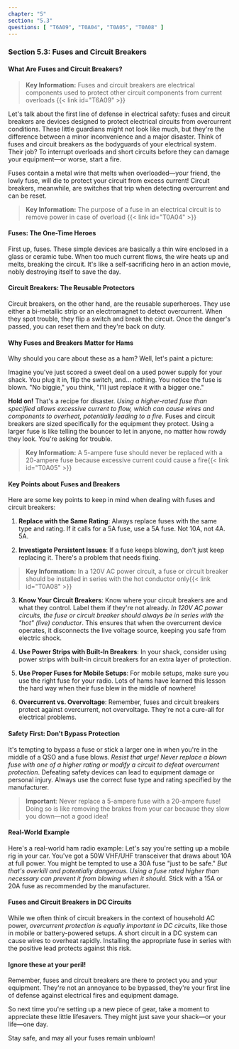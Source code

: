```yaml
---
chapter: "5"
section: "5.3"
questions: [ "T6A09", "T0A04", "T0A05", "T0A08" ]
---
```


### Section 5.3: Fuses and Circuit Breakers

#### What Are Fuses and Circuit Breakers?

> **Key Information:** Fuses and circuit breakers are electrical components used to protect other circuit components from current overloads {{< link id="T6A09" >}}

Let's talk about the first line of defense in electrical safety: fuses and circuit breakers are devices designed to protect electrical circuits from overcurrent conditions. These little guardians might not look like much, but they're the difference between a minor inconvenience and a major disaster. Think of fuses and circuit breakers as the bodyguards of your electrical system. Their job? To interrupt overloads and short circuits before they can damage your equipment—or worse, start a fire.

Fuses contain a metal wire that melts when overloaded—your friend, the lowly fuse, will die to protect your circuit from excess current! Circuit breakers, meanwhile, are switches that trip when detecting overcurrent and can be reset. 

> **Key Information:** The purpose of a fuse in an electrical circuit is to remove power in case of overload {{< link id="T0A04" >}}

#### Fuses: The One-Time Heroes

First up, fuses. These simple devices are basically a thin wire enclosed in a glass or ceramic tube. When too much current flows, the wire heats up and melts, breaking the circuit. It's like a self-sacrificing hero in an action movie, nobly destroying itself to save the day.

#### Circuit Breakers: The Reusable Protectors

Circuit breakers, on the other hand, are the reusable superheroes. They use either a bi-metallic strip or an electromagnet to detect overcurrent. When they spot trouble, they flip a switch and break the circuit. Once the danger's passed, you can reset them and they're back on duty.

#### Why Fuses and Breakers Matter for Hams

Why should you care about these as a ham? Well, let's paint a picture:

Imagine you've just scored a sweet deal on a used power supply for your shack. You plug it in, flip the switch, and... nothing. You notice the fuse is blown. "No biggie," you think, "I'll just replace it with a bigger one."

**Hold on!** That's a recipe for disaster. *Using a higher-rated fuse than specified allows excessive current to flow, which can cause wires and components to overheat, potentially leading to a fire*. Fuses and circuit breakers are sized specifically for the equipment they protect. Using a larger fuse is like telling the bouncer to let in anyone, no matter how rowdy they look. You're asking for trouble.

> **Key Information:** A 5-ampere fuse should never be replaced with a 20-ampere fuse because excessive current could cause a fire{{< link id="T0A05" >}}

#### Key Points about Fuses and Breakers

Here are some key points to keep in mind when dealing with fuses and circuit breakers:

1. **Replace with the Same Rating**: Always replace fuses with the same type and rating. If it calls for a 5A fuse, use a 5A fuse. Not 10A, not 4A. 5A.

2. **Investigate Persistent Issues**: If a fuse keeps blowing, don't just keep replacing it. There's a problem that needs fixing.

> **Key Information:** In a 120V AC power circuit, a fuse or circuit breaker should be installed in series with the hot conductor only{{< link id="T0A08" >}}

3. **Know Your Circuit Breakers**: Know where your circuit breakers are and what they control. Label them if they're not already. *In 120V AC power circuits, the fuse or circuit breaker should always be in series with the "hot" (live) conductor*. This ensures that when the overcurrent device operates, it disconnects the live voltage source, keeping you safe from electric shock.

4. **Use Power Strips with Built-In Breakers**: In your shack, consider using power strips with built-in circuit breakers for an extra layer of protection.

5. **Use Proper Fuses for Mobile Setups**: For mobile setups, make sure you use the right fuse for your radio. Lots of hams have learned this lesson the hard way when their fuse blew in the middle of nowhere!

6. **Overcurrent vs. Overvoltage**: Remember, fuses and circuit breakers protect against overcurrent, not overvoltage. They're not a cure-all for electrical problems.

#### Safety First: Don't Bypass Protection

It's tempting to bypass a fuse or stick a larger one in when you're in the middle of a QSO and a fuse blows. *Resist that urge!* *Never replace a blown fuse with one of a higher rating or modify a circuit to defeat overcurrent protection*. Defeating safety devices can lead to equipment damage or personal injury. Always use the correct fuse type and rating specified by the manufacturer.

> **Important**: Never replace a 5-ampere fuse with a 20-ampere fuse! Doing so is like removing the brakes from your car because they slow you down—not a good idea!
 
#### Real-World Example

Here's a real-world ham radio example: Let's say you're setting up a mobile rig in your car. You've got a 50W VHF/UHF transceiver that draws about 10A at full power. You might be tempted to use a 30A fuse "just to be safe." *But that's overkill and potentially dangerous. Using a fuse rated higher than necessary can prevent it from blowing when it should.* Stick with a 15A or 20A fuse as recommended by the manufacturer.

#### Fuses and Circuit Breakers in DC Circuits

While we often think of circuit breakers in the context of household AC power, *overcurrent protection is equally important in DC circuits*, like those in mobile or battery-powered setups. A short circuit in a DC system can cause wires to overheat rapidly. Installing the appropriate fuse in series with the positive lead protects against this risk.

#### Ignore these at your peril!

Remember, fuses and circuit breakers are there to protect you and your equipment. They're not an annoyance to be bypassed, they're your first line of defense against electrical fires and equipment damage.

So next time you're setting up a new piece of gear, take a moment to appreciate these little lifesavers. They might just save your shack—or your life—one day.

Stay safe, and may all your fuses remain unblown!

